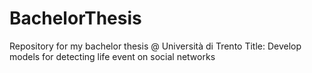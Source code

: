 # BachelorThesis
Repository for my bachelor thesis @ Università di Trento
Title: Develop models for detecting life event on social networks
